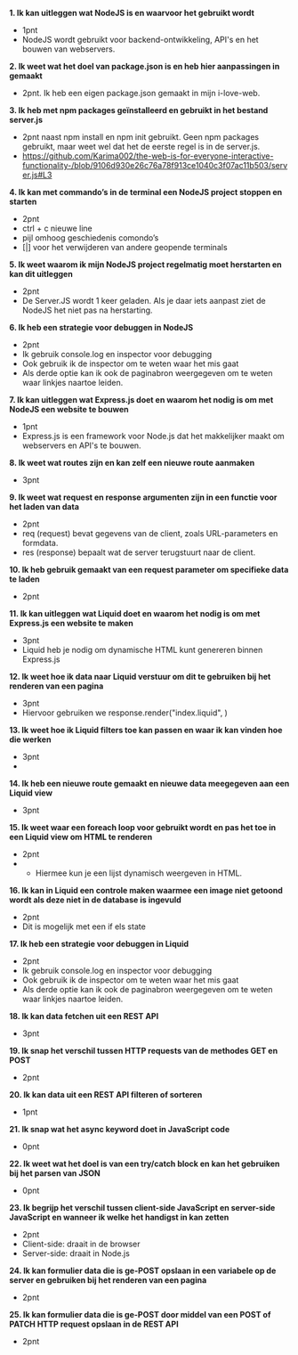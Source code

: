 __1. Ik kan uitleggen wat NodeJS is en waarvoor het gebruikt wordt__
- 1pnt
- NodeJS wordt gebruikt voor backend-ontwikkeling, API's en het bouwen van webservers.

__2. Ik weet wat het doel van package.json is en heb hier aanpassingen in gemaakt__
- 2pnt. Ik heb een eigen package.json gemaakt in mijn i-love-web.

__3. Ik heb met npm packages geïnstalleerd en gebruikt in het bestand server.js__
- 2pnt naast npm install en npm init gebruikt. Geen npm packages gebruikt, maar weet wel dat het de eerste regel is in de server.js.
- https://github.com/Karima002/the-web-is-for-everyone-interactive-functionality-/blob/9106d930e26c76a78f913ce1040c3f07ac11b503/server.js#L3

__4. Ik kan met commando’s in de terminal een NodeJS project stoppen en starten__
- 2pnt
- ctrl + c nieuwe line
- pijl omhoog geschiedenis comondo’s
- [|] voor het verwijderen van andere geopende terminals

__5. Ik weet waarom ik mijn NodeJS project regelmatig moet herstarten en kan dit uitleggen__
- 2pnt 
- De Server.JS wordt 1 keer geladen. Als je daar iets aanpast ziet de NodeJS het niet pas na herstarting.

__6. Ik heb een strategie voor debuggen in NodeJS__
- 2pnt
- Ik gebruik console.log en inspector voor debugging
- Ook gebruik ik de inspector om te weten waar het mis gaat
- Als derde optie kan ik ook de paginabron weergegeven om te weten waar linkjes naartoe leiden.

__7. Ik kan uitleggen wat Express.js doet en waarom het nodig is om met NodeJS een website te bouwen__
- 1pnt
- Express.js is een framework voor Node.js dat het makkelijker maakt om webservers en API's te bouwen.

__8. Ik weet wat routes zijn en kan zelf een nieuwe route aanmaken__
- 3pnt

__9. Ik weet wat request en response argumenten zijn in een functie voor het laden van data__
- 2pnt 
- req (request) bevat gegevens van de client, zoals URL-parameters en formdata.
- res (response) bepaalt wat de server terugstuurt naar de client.

__10. Ik heb gebruik gemaakt van een request parameter om specifieke data te laden__
- 2pnt 

__11. Ik kan uitleggen wat Liquid doet en waarom het nodig is om met Express.js een website te maken__
- 3pnt
- Liquid heb je nodig om dynamische HTML kunt genereren binnen Express.js

__12. Ik weet hoe ik data naar Liquid verstuur om dit te gebruiken bij het renderen van een pagina__
- 3pnt
- Hiervoor gebruiken we  response.render("index.liquid", )

__13. Ik weet hoe ik Liquid filters toe kan passen en waar ik kan vinden hoe die werken__
-  3pnt
- 
__14. Ik heb een nieuwe route gemaakt en nieuwe data meegegeven aan een Liquid view__
- 3pnt 

__15. Ik weet waar een foreach loop voor gebruikt wordt en pas het toe in een Liquid view om HTML te renderen__
- 2pnt
- - Hiermee kun je een lijst dynamisch weergeven in HTML.

__16. Ik kan in Liquid een controle maken waarmee een image niet getoond wordt als deze niet in de database is ingevuld__
- 2pnt
- Dit is mogelijk met een if els state

__17. Ik heb een strategie voor debuggen in Liquid__
- 2pnt
- Ik gebruik console.log en inspector voor debugging
- Ook gebruik ik de inspector om te weten waar het mis gaat
- Als derde optie kan ik ook de paginabron weergegeven om te weten waar linkjes naartoe leiden.

__18. Ik kan data fetchen uit een REST API__
- 3pnt

__19. Ik snap het verschil tussen HTTP requests van de methodes GET en POST__
- 2pnt

__20. Ik kan data uit een REST API filteren of sorteren__
- 1pnt

__21. Ik snap wat het async keyword doet in JavaScript code__
- 0pnt

__22. Ik weet wat het doel is van een try/catch block en kan het gebruiken bij het parsen van JSON__
- 0pnt

__23. Ik begrijp het verschil tussen client-side JavaScript en server-side JavaScript en wanneer ik welke het handigst in kan zetten__
- 2pnt
-  Client-side: draait in de browser 
- Server-side: draait in Node.js

__24. Ik kan formulier data die is ge-POST opslaan in een variabele op de server en gebruiken bij het renderen van een pagina__
- 2pnt

__25. Ik kan formulier data die is ge-POST door middel van een POST of PATCH HTTP request opslaan in de REST API__
- 2pnt
